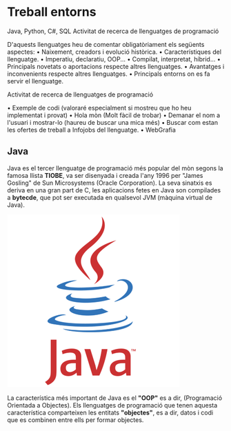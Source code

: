 # Treball entorns
Java, Python, C#, SQL 
Activitat de recerca de llenguatges de programació

D'aquests llenguatges heu de comentar obligatòriament els següents aspectes:
• Naixement, creadors i evolució històrica.
• Característiques del llenguatge.
• Imperatiu, declaratiu, OOP...
• Compilat, interpretat, híbrid...
• Principals novetats o aportacions respecte altres llenguatges.
• Avantatges i inconvenients respecte altres llenguatges.
• Principals entorns on es fa servir el llenguatge.

Activitat de recerca de llenguatges de programació

• Exemple de codi (valoraré especialment si mostreu que ho heu implementat i
provat)
• Hola mòn (Molt fàcil de trobar)
• Demanar el nom a l'usuari i mostrar-lo (haureu de buscar una mica més)
• Buscar com estan les ofertes de treball a Infojobs del llenguatge.
• WebGrafia

## Java

Java es el tercer llenguatge de programació més popular del mòn segons la famosa llista **TIOBE**, va ser disenyada i creada l'any 1996 per "James Gosling" de Sun Microsystems (Oracle Corporation). La seva sinatxis es deriva en una gran part de C, les aplicacions fetes en Java son compilades a **bytecde**, que pot ser executada en qualsevol JVM (màquina virtual de Java).

![alt text](java1.svg)

La característica més important de Java es el **"OOP"** es a dir, (Programació Orientada a Objectes). Els llenguatges de programació que tenen aquesta característica comparteixen les entitats **"objectes"**, es a dir, datos i codi que es combinen entre ells per formar objectes.

